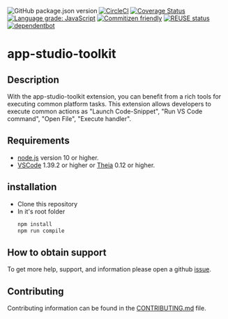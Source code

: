 ![GitHub package.json version](https://img.shields.io/github/package-json/v/SAP/app-studio-toolkit)
[![CircleCI](https://circleci.com/gh/SAP/app-studio-toolkit.svg?style=svg)](https://circleci.com/gh/SAP/app-studio-toolkit)
[![Coverage Status](https://coveralls.io/repos/github/SAP/app-studio-toolkit/badge.svg?branch=main)](https://coveralls.io/github/SAP/app-studio-toolkit?branch=main)
[![Language grade: JavaScript](https://img.shields.io/lgtm/grade/javascript/g/SAP/app-studio-toolkit.svg?logo=lgtm&logoWidth=18)](https://lgtm.com/projects/g/SAP/app-studio-toolkit/context:javascript)
[![Commitizen friendly](https://img.shields.io/badge/commitizen-friendly-brightgreen.svg)](http://commitizen.github.io/cz-cli/)
[![REUSE status](https://api.reuse.software/badge/github.com/SAP/app-studio-toolkit)](https://api.reuse.software/info/github.com/SAP/app-studio-toolkit)
[![dependentbot](https://api.dependabot.com/badges/status?host=github&repo=SAP/app-studio-toolkit)](https://dependabot.com/)

# app-studio-toolkit

## Description
With the app-studio-toolkit extension, you can benefit from a rich tools for executing common platform tasks. This extension allows developers to execute common actions as "Launch Code-Snippet", "Run VS Code command", "Open File", "Execute handler".

## Requirements
* [node.js](https://www.npmjs.com/package/node) version 10 or higher.
* [VSCode](https://code.visualstudio.com/) 1.39.2 or higher or [Theia](https://www.theia-ide.org/) 0.12 or higher.

## installation
* Clone this repository
* In it's root folder
    ```bash
    npm install
    npm run compile
    ```

## How to obtain support
To get more help, support, and information please open a github [issue](https://github.com/SAP/app-studio-toolkit/issues).

## Contributing
Contributing information can be found in the [CONTRIBUTING.md](CONTRIBUTING.md) file.
